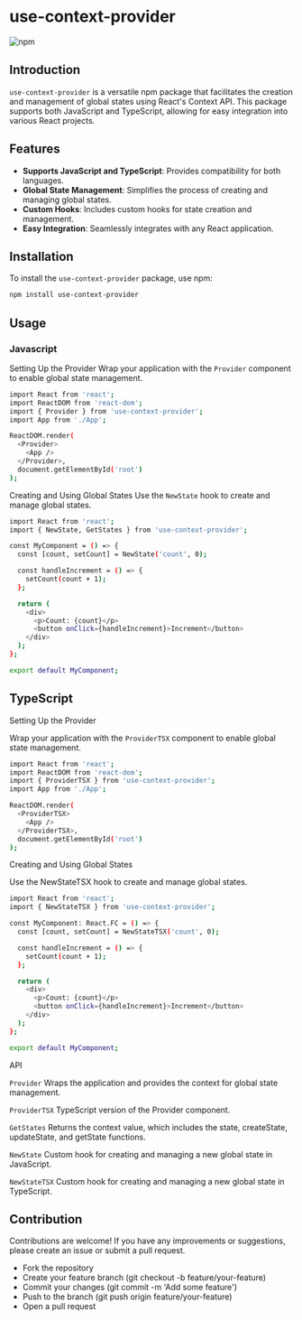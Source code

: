 # use-context-provider

![npm](https://img.shields.io/npm/v/use-context-provider)

## Introduction

`use-context-provider` is a versatile npm package that facilitates the creation and management of global states using React's Context API. This package supports both JavaScript and TypeScript, allowing for easy integration into various React projects.

## Features

- **Supports JavaScript and TypeScript**: Provides compatibility for both languages.
- **Global State Management**: Simplifies the process of creating and managing global states.
- **Custom Hooks**: Includes custom hooks for state creation and management.
- **Easy Integration**: Seamlessly integrates with any React application.

## Installation

To install the `use-context-provider` package, use npm:

```bash
npm install use-context-provider
```

## Usage
### Javascript
Setting Up the Provider
Wrap your application with the `Provider` component to enable global state management.

```bash
import React from 'react';
import ReactDOM from 'react-dom';
import { Provider } from 'use-context-provider';
import App from './App';

ReactDOM.render(
  <Provider>
    <App />
  </Provider>,
  document.getElementById('root')
);
```

Creating and Using Global States
Use the `NewState` hook to create and manage global states.

```bash
import React from 'react';
import { NewState, GetStates } from 'use-context-provider';

const MyComponent = () => {
  const [count, setCount] = NewState('count', 0);

  const handleIncrement = () => {
    setCount(count + 1);
  };

  return (
    <div>
      <p>Count: {count}</p>
      <button onClick={handleIncrement}>Increment</button>
    </div>
  );
};

export default MyComponent;
```

## TypeScript

Setting Up the Provider

Wrap your application with the `ProviderTSX` component to enable global state management.

```bash
import React from 'react';
import ReactDOM from 'react-dom';
import { ProviderTSX } from 'use-context-provider';
import App from './App';

ReactDOM.render(
  <ProviderTSX>
    <App />
  </ProviderTSX>,
  document.getElementById('root')
);
```

Creating and Using Global States

Use the NewStateTSX hook to create and manage global states.

```bash
import React from 'react';
import { NewStateTSX } from 'use-context-provider';

const MyComponent: React.FC = () => {
  const [count, setCount] = NewStateTSX('count', 0);

  const handleIncrement = () => {
    setCount(count + 1);
  };

  return (
    <div>
      <p>Count: {count}</p>
      <button onClick={handleIncrement}>Increment</button>
    </div>
  );
};

export default MyComponent;
```

API

`Provider`
Wraps the application and provides the context for global state management.

`ProviderTSX`
TypeScript version of the Provider component.

`GetStates`
Returns the context value, which includes the state, createState, updateState, and getState functions.

`NewState`
Custom hook for creating and managing a new global state in JavaScript.

`NewStateTSX`
Custom hook for creating and managing a new global state in TypeScript.

## Contribution

Contributions are welcome! If you have any improvements or suggestions, please create an issue or submit a pull request.

* Fork the repository
* Create your feature branch (git checkout -b feature/your-feature)
* Commit your changes (git commit -m 'Add some feature')
* Push to the branch (git push origin feature/your-feature)
* Open a pull request
